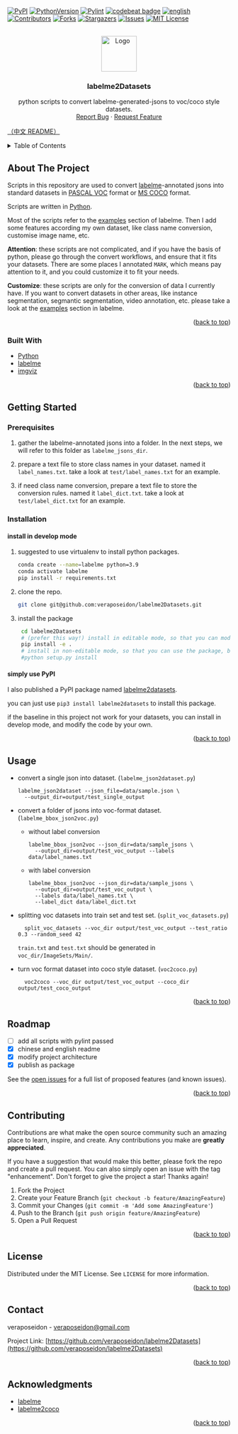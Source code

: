 <div id="top"></div>
<!--
*** Thanks for checking out the Best-README-Template. If you have a suggestion
*** that would make this better, please fork the repo and create a pull request
*** or simply open an issue with the tag "enhancement".
*** Don't forget to give the project a star!
*** Thanks again! Now go create something AMAZING! :D
-->



<!-- PROJECT SHIELDS -->
<!--
*** I'm using markdown "reference style" links for readability.
*** Reference links are enclosed in brackets [ ] instead of parentheses ( ).
*** See the bottom of this document for the declaration of the reference variables
*** for contributors-url, forks-url, etc. This is an optional, concise syntax you may use.
*** https://www.markdownguide.org/basic-syntax/#reference-style-links
-->
[![PyPI](https://img.shields.io/pypi/v/labelme2datasets.svg)](https://pypi.python.org/pypi/labelme2datasets)
[![PythonVersion](https://img.shields.io/pypi/pyversions/labelme2datasets.svg)](https://pypi.org/project/labelme2datasets)
[![Pylint](https://github.com/veraposeidon/labelme2Datasets/actions/workflows/pylint.yml/badge.svg)](https://github.com/veraposeidon/labelme2Datasets/actions/workflows/pylint.yml)
[![codebeat badge](https://codebeat.co/badges/ab6b3bb6-213b-4a4f-ac55-277dd2840f28)](https://codebeat.co/projects/github-com-veraposeidon-labelme2datasets-main)
[![english][en-sheild]][en-url]
<br />
[![Contributors][contributors-shield]][contributors-url]
[![Forks][forks-shield]][forks-url]
[![Stargazers][stars-shield]][stars-url]
[![Issues][issues-shield]][issues-url]
[![MIT License][license-shield]][license-url]



<!-- PROJECT LOGO -->
<br />

<div align="center">
  <a href="https://github.com/veraposeidon/labelme2Datasets">
    <img src="images/logo.png" alt="Logo" width="80" height="80">
  </a>

<h3 align="center">labelme2Datasets</h3>

  <p align="center">
    python scripts to convert labelme-generated-jsons to voc/coco style datasets.
    <br />
    <a href="https://github.com/veraposeidon/labelme2Datasets/issues">Report Bug</a>
    ·
    <a href="https://github.com/veraposeidon/labelme2Datasets/issues">Request Feature</a>
  </p>
</div>


[（中文 README）](https://github.com/veraposeidon/labelme2Datasets//blob/main/README.md)

<!-- TABLE OF CONTENTS -->
<details>
  <summary>Table of Contents</summary>
  <ol>
    <li>
      <a href="#about-the-project">About The Project</a>
      <ul>
        <li><a href="#built-with">Built With</a></li>
      </ul>
    </li>
    <li>
      <a href="#getting-started">Getting Started</a>
      <ul>
        <li><a href="#prerequisites">Prerequisites</a></li>
        <li><a href="#installation">Installation</a></li>
      </ul>
    </li>
    <li><a href="#usage">Usage</a></li>
    <li><a href="#roadmap">Roadmap</a></li>
    <li><a href="#contributing">Contributing</a></li>
    <li><a href="#license">License</a></li>
    <li><a href="#contact">Contact</a></li>
    <li><a href="#acknowledgments">Acknowledgments</a></li>
  </ol>
</details>


<!-- ABOUT THE PROJECT -->
## About The Project

Scripts in this repository are used to convert [labelme](https://github.com/wkentaro/labelme)-annotated jsons into standard datasets in [PASCAL VOC](http://host.robots.ox.ac.uk/pascal/VOC/) format or [MS COCO](https://cocodataset.org/#home) format.

Scripts are written in [Python](https://www.python.org/).

Most of the scripts refer to the [examples](https://github.com/wkentaro/labelme/tree/main/examples) section of labelme. Then I add some features according my own dataset, like class name conversion, customise image name, etc.

**Attention**: these scripts are not complicated, and if you have the basis of python, please go through the convert workflows, and ensure that it fits your datasets. There are some places I annotated `MARK`, which means pay attention to it, and you could customize it to fit your needs.

**Customize**: these scripts are only for the conversion of data I currently have. If you want to convert datasets in other areas, like instance segmentation, segmantic segmentation, video annotation, etc. please take a look at the [examples](https://github.com/wkentaro/labelme/tree/main/examples) section in labelme.

<p align="right">(<a href="#top">back to top</a>)</p>



### Built With

* [Python](https://www.python.org/)
* [labelme](https://github.com/wkentaro/labelme)
* [imgviz](https://github.com/wkentaro/imgviz)

<p align="right">(<a href="#top">back to top</a>)</p>



<!-- GETTING STARTED -->
## Getting Started

### Prerequisites

1. gather the labelme-annotated jsons into a folder. In the next steps, we will refer to this folder as `labelme_jsons_dir`.

2. prepare a text file to store class names in your dataset. named it `label_names.txt`. take a look at `test/label_names.txt` for an example.

3. if need class name conversion, prepare a text file to store the conversion rules. named it `label_dict.txt`. take a look at `test/label_dict.txt` for an example.
### Installation

#### install in develop mode
1. suggested to use virtualenv to install python packages.
  
    ```sh
    conda create --name=labelme python=3.9
    conda activate labelme
    pip install -r requirements.txt
    ```
2. clone the repo.
    ```sh
    git clone git@github.com:veraposeidon/labelme2Datasets.git
    ```
3. install the package
   ```sh
    cd labelme2Datasets
    # (prefer this way!) install in editable mode, so that you can modify the package 
    pip install -e .
    # install in non-editable mode, so that you can use the package, but cannot modify it
    #python setup.py install
   ```
   
#### simply use PyPI

I also published a PyPI package named [labelme2datasets](https://pypi.org/project/labelme2datasets/).

you can just use `pip3 install labelme2datasets` to install this package.

if the baseline in this project not work for your datasets, you can install in develop mode, and modify the code by your own.


<p align="right">(<a href="#top">back to top</a>)</p>



<!-- USAGE EXAMPLES -->
## Usage

- convert a single json into dataset. (`labelme_json2dataset.py`)
    ```shell
    labelme_json2dataset --json_file=data/sample.json \
      --output_dir=output/test_single_output
    ```

- convert a folder of jsons into voc-format dataset. (`labelme_bbox_json2voc.py`)
  - without label conversion
    ```shell
    labelme_bbox_json2voc --json_dir=data/sample_jsons \
      --output_dir=output/test_voc_output --labels data/label_names.txt
    ```
  - with label conversion
    ```shell
    labelme_bbox_json2voc --json_dir=data/sample_jsons \
      --output_dir=output/test_voc_output \
      --labels data/label_names.txt \
      --label_dict data/label_dict.txt
    ```
- splitting voc datasets into train set and test set. (`split_voc_datasets.py`)
  ```shell
    split_voc_datasets --voc_dir output/test_voc_output --test_ratio 0.3 --random_seed 42
  ```
  `train.txt` and `test.txt` should be generated in `voc_dir/ImageSets/Main/`.

- turn voc format dataset into coco style dataset. (`voc2coco.py`)
  ```shell
    voc2coco --voc_dir output/test_voc_output --coco_dir output/test_coco_output
  ```

<p align="right">(<a href="#top">back to top</a>)</p>



<!-- ROADMAP -->
## Roadmap

- [ ] add all scripts with pylint passed
- [x] chinese and english readme
- [x] modify project architecture
- [x] publish as package

See the [open issues](https://github.com/veraposeidon/labelme2Datasets/issues) for a full list of proposed features (and known issues).

<p align="right">(<a href="#top">back to top</a>)</p>



<!-- CONTRIBUTING -->
## Contributing

Contributions are what make the open source community such an amazing place to learn, inspire, and create. Any contributions you make are **greatly appreciated**.

If you have a suggestion that would make this better, please fork the repo and create a pull request. You can also simply open an issue with the tag "enhancement".
Don't forget to give the project a star! Thanks again!

1. Fork the Project
2. Create your Feature Branch (`git checkout -b feature/AmazingFeature`)
3. Commit your Changes (`git commit -m 'Add some AmazingFeature'`)
4. Push to the Branch (`git push origin feature/AmazingFeature`)
5. Open a Pull Request

<p align="right">(<a href="#top">back to top</a>)</p>



<!-- LICENSE -->
## License

Distributed under the MIT License. See `LICENSE` for more information.

<p align="right">(<a href="#top">back to top</a>)</p>



<!-- CONTACT -->
## Contact

veraposeidon - veraposeidon@gmail.com

Project Link: [https://github.com/veraposeidon/labelme2Datasets](https://github.com/veraposeidon/labelme2Datasets)

<p align="right">(<a href="#top">back to top</a>)</p>



<!-- ACKNOWLEDGMENTS -->
## Acknowledgments

* [labelme](https://github.com/wkentaro/labelme)
* [labelme2coco](https://github.com/fcakyon/labelme2coco)

<p align="right">(<a href="#top">back to top</a>)</p>



<!-- MARKDOWN LINKS & IMAGES -->
<!-- https://www.markdownguide.org/basic-syntax/#reference-style-links -->
[en-sheild]:https://img.shields.io/badge/language-english-blue
[en-url]:https://github.com/veraposeidon/labelme2Datasets//blob/main/README.en.md
[contributors-shield]: https://img.shields.io/github/contributors/veraposeidon/labelme2Datasets.svg?style=for-the-badge
[contributors-url]: https://github.com/veraposeidon/labelme2Datasets/graphs/contributors
[forks-shield]: https://img.shields.io/github/forks/veraposeidon/labelme2Datasets.svg?style=for-the-badge
[forks-url]: https://github.com/veraposeidon/labelme2Datasets/network/members
[stars-shield]: https://img.shields.io/github/stars/veraposeidon/labelme2Datasets.svg?style=for-the-badge
[stars-url]: https://github.com/veraposeidon/labelme2Datasets/stargazers
[issues-shield]: https://img.shields.io/github/issues/veraposeidon/labelme2Datasets.svg?style=for-the-badge
[issues-url]: https://github.com/veraposeidon/labelme2Datasets/issues
[license-shield]: https://img.shields.io/github/license/veraposeidon/labelme2Datasets.svg?style=for-the-badge
[license-url]: https://github.com/veraposeidon/labelme2Datasets/blob/main/LICENSE
[product-screenshot]: images/screenshot.png
